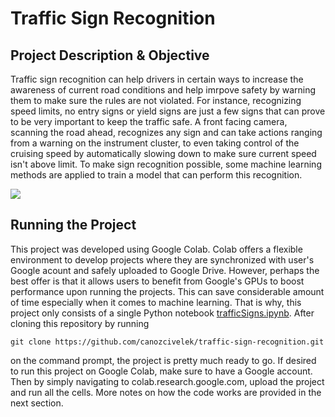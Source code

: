 # Traffic Sign Recognition

## Project Description & Objective
Traffic sign recognition can help drivers in certain ways to increase the awareness of current road conditions and help imrpove safety 
by warning them to make sure the rules are not violated. For instance, recognizing speed limits, no entry signs or yield signs are 
just a few signs that can prove to be very important to keep the traffic safe. A front facing camera, scanning the road ahead, recognizes 
any sign and can take actions ranging from a warning on the instrument cluster, to even taking control of the cruising speed by 
automatically slowing down to make sure current speed isn't above limit. To make sign recognition possible, some machine learning methods 
are applied to train a model that can perform this recognition.

![](https://imgur.com/7m8id4n.gif)

## Running the Project
This project was developed using Google Colab. Colab offers a flexible environment to develop projects where they are synchronized 
with user's Google acount and safely uploaded to Google Drive. However, perhaps the best offer is that it allows users to benefit from 
Google's GPUs to boost performance upon running the projects. This can save considerable amount of time especially when it comes to 
machine learning. That is why, this project only consists of a single Python notebook [trafficSigns.ipynb](trafficSigns.ipynb). After 
cloning this repository by running
```
git clone https://github.com/canozcivelek/traffic-sign-recognition.git
```
on the command prompt, the project is pretty much ready to go. If desired to run this project on Google Colab, make sure to have a Google 
account. Then by simply navigating to colab.research.google.com, upload the project and run all the cells. More notes on  how the code 
works are provided in the next section.
